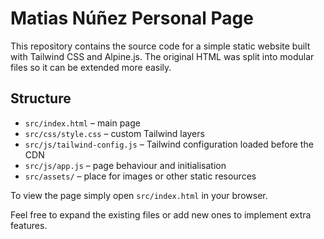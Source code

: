 # Matias Núñez Personal Page

This repository contains the source code for a simple static website built with Tailwind CSS and Alpine.js. The original HTML was split into modular files so it can be extended more easily.

## Structure

- `src/index.html` – main page
- `src/css/style.css` – custom Tailwind layers
- `src/js/tailwind-config.js` – Tailwind configuration loaded before the CDN
- `src/js/app.js` – page behaviour and initialisation
- `src/assets/` – place for images or other static resources

To view the page simply open `src/index.html` in your browser.

Feel free to expand the existing files or add new ones to implement extra features.
